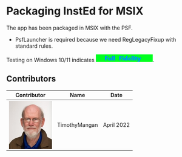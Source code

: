 # Packaging InstEd for MSIX

The app has been packaged in MSIX with the PSF.
* PsfLauncher is required because we need RegLegacyFixup with standard rules.

Testing on Windows 10/11 indicates [<img src="/media/CatFullFidelity.png" alt="Full Fidelity" />](/media/CatFullFidelity.png). 


## Contributors

| Contributor | Name | Date |
|----|----|----|
| [<img src="/media/Contributors/TimMangan.jpg" align="left" Height="128" />](/media/Contributors/TimMangan.jpg) | TimothyMangan | April 2022 |


